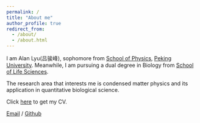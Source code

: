 ```yaml
---
permalink: /
title: "About me"
author_profile: true
redirect_from: 
  - /about/
  - /about.html
---
```

I am Alan Lyu(吕骏峰), sophomore from [School of Physics](https://www.phy.pku.edu.cn/), [Peking University](https://www.pku.edu.cn/). Meanwhile, I am pursuing a dual degree in Biology from [School of Life Sciences](https://www.bio.pku.edu.cn/). 

The research area that interests me is condensed matter physics and its application in quantitative biological science.

Click [here](../assets/CV_JunfengLyu.pdf) to get my CV.

[Email](mailto:2300011515@stu.pku.edu.cn) / [Github](https://github.com/JunfengLyu)
